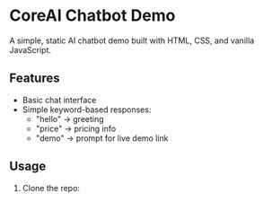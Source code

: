 # CoreAI Chatbot Demo

A simple, static AI chatbot demo built with HTML, CSS, and vanilla JavaScript.

## Features
- Basic chat interface
- Simple keyword-based responses:
  - "hello" → greeting
  - "price" → pricing info
  - "demo" → prompt for live demo link

## Usage
1. Clone the repo:

